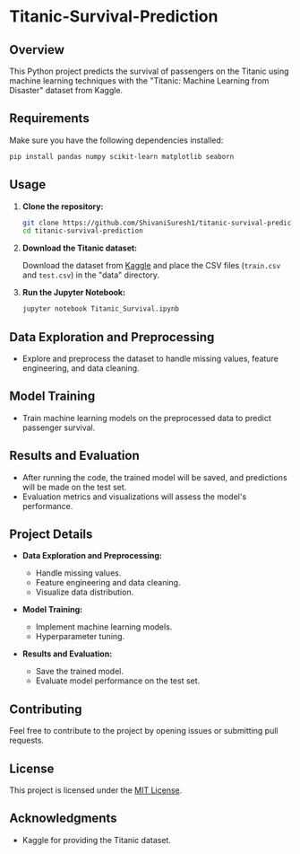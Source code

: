 # Titanic-Survival-Prediction
## Overview

This Python project predicts the survival of passengers on the Titanic using machine learning techniques with the "Titanic: Machine Learning from Disaster" dataset from Kaggle.

## Requirements

Make sure you have the following dependencies installed:

```bash
pip install pandas numpy scikit-learn matplotlib seaborn
```

## Usage

1. **Clone the repository:**

   ```bash
   git clone https://github.com/ShivaniSuresh1/titanic-survival-prediction.git
   cd titanic-survival-prediction
   ```

2. **Download the Titanic dataset:**

   Download the dataset from [Kaggle](https://www.kaggle.com/c/titanic/data) and place the CSV files (`train.csv` and `test.csv`) in the "data" directory.

3. **Run the Jupyter Notebook:**

   ```bash
   jupyter notebook Titanic_Survival.ipynb
   ```

## Data Exploration and Preprocessing

- Explore and preprocess the dataset to handle missing values, feature engineering, and data cleaning.

## Model Training

- Train machine learning models on the preprocessed data to predict passenger survival.

## Results and Evaluation

- After running the code, the trained model will be saved, and predictions will be made on the test set.
- Evaluation metrics and visualizations will assess the model's performance.

## Project Details

- **Data Exploration and Preprocessing:**
  - Handle missing values.
  - Feature engineering and data cleaning.
  - Visualize data distribution.

- **Model Training:**
  - Implement machine learning models.
  - Hyperparameter tuning.

- **Results and Evaluation:**
  - Save the trained model.
  - Evaluate model performance on the test set.

## Contributing

Feel free to contribute to the project by opening issues or submitting pull requests.

## License

This project is licensed under the [MIT License](LICENSE).

## Acknowledgments

- Kaggle for providing the Titanic dataset.


